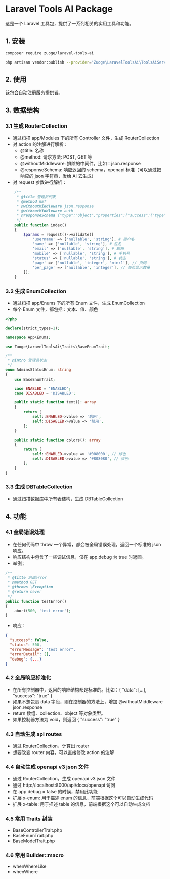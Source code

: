 # Laravel Tools AI Package

这是一个 Laravel 工具包，提供了一系列相关的实用工具和功能。

## 1. 安装

```bash
composer require zuoge/laravel-tools-ai

php artisan vendor:publish --provider="Zuoge\LaravelToolsAi\ToolsAiServiceProvider"
```

## 2. 使用

该包会自动注册服务提供者。

## 3. 数据结构

### 3.1 生成 RouterCollection

- 通过扫描 app/Modules 下的所有 Controller 文件，生成 RouterCollection
- 对 action 的注解进行解析：
  - @title: 名称
  - @method: 请求方法: POST, GET 等
  - @withoutMiddleware: 排除的中间件，比如：json.response
  - @responseSchema: 响应返回的 schema，openapi 标准（可以通过把响应的 json 字符串，发给 AI 去生成）
- 对 request 参数进行解析：

```php
    /**
     * @title 管理员列表
     * @method GET
     * @withoutMiddleware json.response
     * @withoutMiddleware auth
     * @responseSchema {"type":"object","properties":{"success":{"type":"boolean","title":"请求是否成功","example":true},"data":{"type":"object","title":"返回的数据","properties":{"items":{"type":"array","title":"用户列表","items":{"type":"object","properties":{"id":{"type":"integer","title":"用户唯一标识","example":7}}}},"total":{"type":"integer","title":"总条目数","example":1},"page":{"type":"integer","title":"当前页码","example":1},"per_page":{"type":"integer","title":"每页条目数","example":20}}}}}
     */
    public function index()
    {
        $params = request()->validate([
            'username' => ['nullable', 'string'], # 用户名
            'name' => ['nullable', 'string'], # 姓名
            'email' => ['nullable', 'string'], # 邮箱
            'mobile' => ['nullable', 'string'], # 手机号
            'status' => ['nullable', 'string'], # 状态
            'page' => ['nullable', 'integer', 'min:1'], // 页码
            'per_page' => ['nullable', 'integer'], // 每页显示数量
        ]);
    }
```

### 3.2 生成 EnumCollection

- 通过扫描 app/Enums 下的所有 Enum 文件，生成 EnumCollection
- 每个 Enum 文件，都包括：文本、值、颜色

```php
<?php

declare(strict_types=1);

namespace App\Enums;

use Zuoge\LaravelToolsAi\Traits\BaseEnumTrait;

/**
 * @intro 管理员状态
 */
enum AdminsStatusEnum: string
{
    use BaseEnumTrait;

    case ENABLED = 'ENABLED';
    case DISABLED = 'DISABLED';

    public static function text(): array
    {
        return [
            self::ENABLED->value => '启用',
            self::DISABLED->value => '禁用',
        ];
    }

    public static function colors(): array
    {
        return [
            self::ENABLED->value => '#008000', // 绿色
            self::DISABLED->value => '#808080', // 灰色
        ];
    }
}

```

### 3.3 生成 DBTableCollection

- 通过扫描数据库中所有表结构，生成 DBTableCollection

## 4. 功能

### 4.1 全局错误处理

- 在任何代码中 throw 一个异常，都会被全局错误处理，返回一个标准的 json 响应。
- 响应结构中包含了一些调试信息，仅在 app.debug 为 true 时返回。
- 举例：

```php
/**
 * @title 测试error
 * @method GET
 * @throws \Exception
 * @return never
 */
public function testError()
{
    abort(500, 'test error');
}
```

- 响应：

```json
{
  "success": false,
  "status": 500,
  "errorMessage": "test error",
  "errorDetail": [],
  "debug": {...}
}
```

### 4.2 全局响应标准化

- 在所有控制器中，返回的响应结构都是标准的。比如：{ "data": [...], "success": "true" }
- 如果不想包裹 data 字段，则在控制器的方法上，增加 @withoutMiddleware json.response
- return 数组、collection、object 等对象类型。
- 如果控制器方法为 void，则返回 { "success": "true" }

### 4.3 自动生成 api routes

- 通过 RouterCollection，计算出 router
- 想要改变 router 内容，可以直接修改 action 的注解

### 4.4 自动生成 openapi v3 json 文件

- 通过 RouterCollection，生成 openapi v3 json 文件
- 通过 http://localhost:8000/api/docs/openapi 访问
- 在 app.debug = false 的时候，禁用此功能
- 扩展 x-enum: 用于描述 enum 的信息，前端根据这个可以自动生成代码
- 扩展 x-table: 用于描述 table 的信息，前端根据这个可以自动生成文档

### 4.5 常用 Traits 封装

- BaseControllerTrait.php
- BaseEnumTrait.php
- BaseModelTrait.php

### 4.6 常用 Builder::macro

- whenWhereLike
- whenWhere
